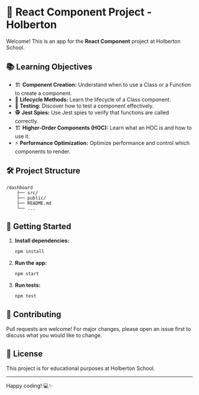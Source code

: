 # 🚀 React Component Project - Holberton

Welcome! This is an app for the **React Component** project at Holberton School.

## 📚 Learning Objectives

- 🏗️ **Component Creation:** Understand when to use a Class or a Function to create a component.
- 🔄 **Lifecycle Methods:** Learn the lifecycle of a Class component.
- 🧪 **Testing:** Discover how to test a component effectively.
- 🕵️ **Jest Spies:** Use Jest spies to verify that functions are called correctly.
- 🏗️ **Higher-Order Components (HOC):** Learn what an HOC is and how to use it.
- ⚡ **Performance Optimization:** Optimize performance and control which components to render.

## 🛠️ Project Structure

```
/dashboard
    ├── src/
    ├── public/
    ├── README.md
    └── ...
```

## 🚦 Getting Started

1. **Install dependencies:**  
     ```bash
     npm install
     ```
2. **Run the app:**  
     ```bash
     npm start
     ```
3. **Run tests:**  
     ```bash
     npm test
     ```

## 🤝 Contributing

Pull requests are welcome! For major changes, please open an issue first to discuss what you would like to change.

## 📄 License

This project is for educational purposes at Holberton School.

---
Happy coding! 💻✨
